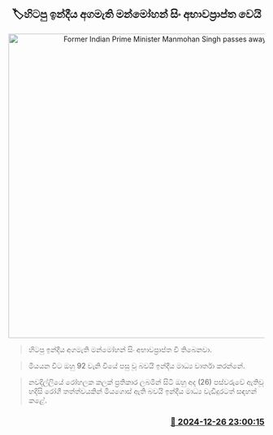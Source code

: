 <p align='center'><b><h2 align='center' title='Former Indian Prime Minister Manmohan Singh passes away'>🏷හිටපු ඉන්දීය අගමැති  මන්මෝහන් සිං අභාවප්‍රාප්ත වෙයි</h2></b></p>
<p align='center'><img src='https://helakuru.sgp1.cdn.digitaloceanspaces.com/esana/images/lib/man-mohan-sing.jpg' width='600' alt='Former Indian Prime Minister Manmohan Singh passes away'></p>

> හිටපු ඉන්දීය අගමැති මන්මෝහන් සිං අභාවප්‍රාප්ත වී තිබෙනවා.

> මියයන විට ඔහු 92 වැනි වියේ පසු වූ බවයි ඉන්දීය මාධ්‍ය වාර්තා කරන්නේ.

> නවදිල්ලියේ රෝහලක කලක් ප්‍රතිකාර ලබමින් සිටි ඔහු අද (26) පස්වරුවේ ඇතිවූ හදිසි රෝගී තත්ත්වයකින් මියගොස් ඇති බවයි ඉන්දීය මාධ්‍ය වැඩිදුරටත් සඳහන් කළේ.



<h3 align='right'><a href='https://www.helakuru.lk/esana/p/106146/'>📅 2024-12-26 23:00:15</a></h3>
